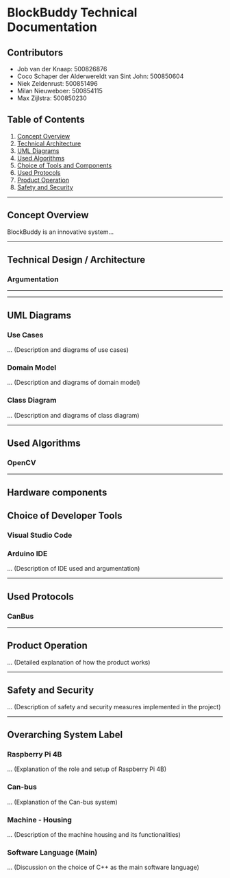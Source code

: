 # BlockBuddy Technical Documentation

## Contributors
- Job van der Knaap: 500826876
- Coco Schaper der Alderwereldt van Sint John: 500850604
- Niek Zeldenrust: 500851496
- Milan Nieuweboer: 500854115
- Max Zijlstra: 500850230

## Table of Contents
1. [Concept Overview](#concept-overview)
2. [Technical Architecture](#technical-design--architecture)
4. [UML Diagrams](#uml-diagrams)
5. [Used Algorithms](#used-algorithms)
6. [Choice of Tools and Components](#choice-of-tools-and-components)
7. [Used Protocols](#used-protocols)
8. [Product Operation](#product-operation)
9. [Safety and Security](#safety-and-security)
---

## Concept Overview
BlockBuddy is an innovative system...

---

## Technical Design / Architecture
### Argumentation


---


---

## UML Diagrams
### Use Cases
... (Description and diagrams of use cases)

### Domain Model
... (Description and diagrams of domain model)

### Class Diagram
... (Description and diagrams of class diagram)

---

## Used Algorithms
### OpenCV
---

## Hardware components


## Choice of Developer Tools 
### Visual Studio Code
### Arduino IDE
... (Description of IDE used and argumentation)

---

## Used Protocols
### CanBus

---

## Product Operation
... (Detailed explanation of how the product works)

---

## Safety and Security
... (Description of safety and security measures implemented in the project)

---

## Overarching System Label
### Raspberry Pi 4B
... (Explanation of the role and setup of Raspberry Pi 4B)

### Can-bus
... (Explanation of the Can-bus system)

### Machine - Housing
... (Description of the machine housing and its functionalities)

### Software Language (Main)
... (Discussion on the choice of C++ as the main software language)
